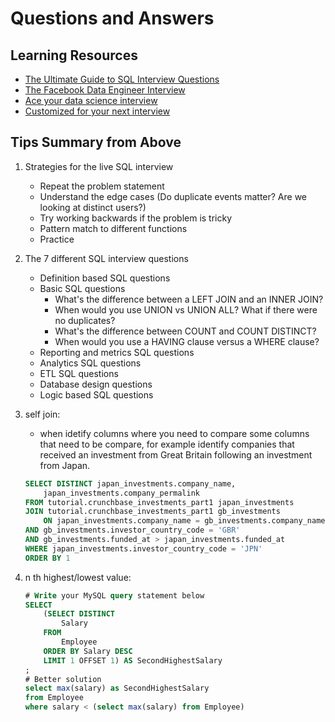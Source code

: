 # Questions and Answers

## Learning Resources

- [The Ultimate Guide to SQL Interview Questions](https://www.interviewquery.com/blog-sql-interview-questions/)
- [The Facebook Data Engineer Interview](https://towardsdatascience.com/the-facebook-data-engineer-interview-345235afaac0)
- [Ace your data science interview](https://www.interviewquery.com/)
- [Customized for your next interview](https://www.interviewquery.com/pricing)

## Tips Summary from Above

1. Strategies for the live SQL interview
    - Repeat the problem statement
    - Understand the edge cases (Do duplicate events matter? Are we looking at distinct users?)
    - Try working backwards if the problem is tricky
    - Pattern match to different functions
    - Practice
2. The 7 different SQL interview questions
    - Definition based SQL questions
    - Basic SQL questions
        - What's the difference between a LEFT JOIN and an INNER JOIN?
        - When would you use UNION vs UNION ALL? What if there were no duplicates?
        - What's the difference between COUNT and COUNT DISTINCT?
        - When would you use a HAVING clause versus a WHERE clause?
    - Reporting and metrics SQL questions
    - Analytics SQL questions
    - ETL SQL questions
    - Database design questions
    - Logic based SQL questions

1. self join:
    - when idetify columns where you need to compare some columns that need to be compare, for example identify companies that received an investment from Great Britain following an investment from Japan.

    ```SQL
    SELECT DISTINCT japan_investments.company_name,
        japan_investments.company_permalink
    FROM tutorial.crunchbase_investments_part1 japan_investments
    JOIN tutorial.crunchbase_investments_part1 gb_investments
        ON japan_investments.company_name = gb_investments.company_name
    AND gb_investments.investor_country_code = 'GBR'
    AND gb_investments.funded_at > japan_investments.funded_at
    WHERE japan_investments.investor_country_code = 'JPN'
    ORDER BY 1
    ```

2. n th highest/lowest value:

    ```SQL
    # Write your MySQL query statement below
    SELECT
        (SELECT DISTINCT
            Salary
        FROM
            Employee
        ORDER BY Salary DESC
        LIMIT 1 OFFSET 1) AS SecondHighestSalary
    ;
    # Better solution
    select max(salary) as SecondHighestSalary
    from Employee
    where salary < (select max(salary) from Employee)
    ```

